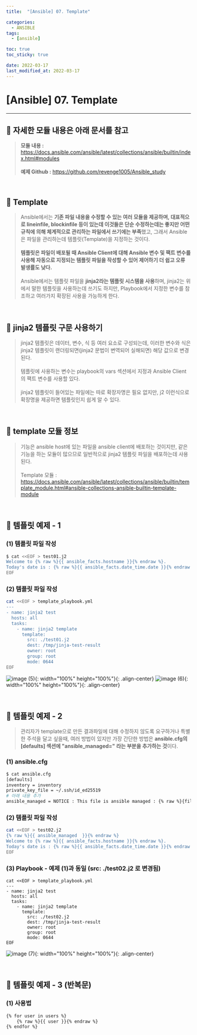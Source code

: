 ```yaml
---
title:  "[Ansible] 07. Template"

categories:
  - ANSIBLE
tags:
  - [ansible]

toc: true
toc_sticky: true

date: 2022-03-17
last_modified_at: 2022-03-17
---
```

# [Ansible] 07. Template
---

<style>
table {
    font-size: 12pt;
}
table th:first-of-type {
    width: 5%;
}
table th:nth-of-type(2) {
    width: 15%;
}
table th:nth-of-type(3) {
    width: 50%;
}
table th:nth-of-type(4) {
    width: 30%;
}
</style>

## 🔔 자세한 모듈 내용은 아래 문서를 참고

> **모듈 내용 :** <https://docs.ansible.com/ansible/latest/collections/ansible/builtin/index.html#modules><br><br>
**예제 Github :** <https://github.com/revenge1005/Ansible_study>


<br>

## 🔔 Template

> Ansible에서는 **기존 파일 내용을 수정할 수 있는 여러 모듈을 제공하며, 대표적으로 lineinfile, blockinfile 등이 있는데 이것들은 단순 수정하는데는 좋지만 어떤 규칙에 의해 체계적으로 관리하는 파일에서 쓰기에는 부족**했고, 그래서 Ansible은 파일을 관리하는데 템플릿(Template)을 지정하는 것이다.<br><br>
**템플릿은 파일이 배포될 때 Ansible Client에 대해 Ansible 변수 및 팩트 변수를 사용해 자동으로 지정되는 템플릿 파일을 작성할 수 있어 제어하기 더 쉽고 오류 발생률도 낮다.**<br><br>
Ansible에서는 템플릿 파일을 **jinja2라는 템플릿 시스템을 사용**하며, jinja2는 위에서 말한 템플릿을 사용하는데 쓰기도 하지만, Playbook에서 지정한 변수를 참조하고 여러가지 확장된 사용을 가능하게 한다.

<br>

## 🔔 jinja2 템플릿 구문 사용하기

> jinja2 템플릿은 데이터, 변수, 식 등 여러 요소로 구성되는데, 이러한 변수와 식은 jinja2 템플릿이 랜더링되면(jinja2 문법이 변역되어 실해되면) 해당 값으로 변경된다.<br><br>
템플릿에 사용하는 변수는 playbook의 vars 섹션에서 지정과 Ansible Client의 팩트 변수를 사용할 있다. <br><br>
jinja2 템플릿이 들어있는 파일에는 따로 확장자명은 필요 없지만, j2 이런식으로 확장명을 제공하면 템플릿인지 쉽게 알 수 있다.


<br>

## 🔔 template 모듈 정보

> 기능은 ansible host에 있는 파일을 ansible client에 배포하는 것이지만, 같은 기능을 하는 모듈이 많으므로 일반적으로 jinja2 템플릿 파일을 배포하는데 사용된다.<br><br>
Template 모듈 : <https://docs.ansible.com/ansible/latest/collections/ansible/builtin/template_module.html#ansible-collections-ansible-builtin-template-module>

<br>

## 📜 템플릿 예제 - 1 

### (1) 템플릿 파일 작성

```bash
$ cat <<EOF > test01.j2
Welcome to {% raw %}{{ ansible_facts.hostname }}{% endraw %}.
Today's date is : {% raw %}{{ ansible_facts.date_time.date }}{% endraw %}
EOF
```

### (2) 템플릿 파일 작성

```bash
cat <<EOF > template_playbook.yml
---
- name: jinja2 test
  hosts: all
  tasks:
    - name: jinja2 template
      template:
        src: ./test01.j2
        dest: /tmp/jinja-test-result
        owner: root
        group: root
        mode: 0644
EOF
```

![image (5)](https://user-images.githubusercontent.com/42735894/223420860-a7295d22-a10a-48c3-beec-e8db425ca63c.png){: width="100%" height="100%"}{: .align-center}
![image (6)](https://user-images.githubusercontent.com/42735894/223420857-d44b889e-c1b3-48d5-8230-8d0fe6c3e573.png){: width="100%" height="100%"}{: .align-center}

<br>

## 📜 템플릿 예제 - 2

> 관리자가 template으로 만든 결과파일에 대해 수정하지 않도록 요구하거나 특별한 주석을 달고 싶을때, 여러 방법이 있지만 가장 간단한 방법은 **ansible.cfg의 [defaults] 섹션에 "ansible_managed=" 라는 부분을 추가하는 것**이다.

### (1) ansible.cfg

```bash
$ cat ansible.cfg
[defaults]
inventory = inventory
private_key_file = ~/.ssh/id_ed25519
# 아래 내용 추가
ansible_managed = NOTICE : This file is ansible managed : {% raw %}{file}{% endraw %} modified on %Y-%m-d %H:%M:%S by {% raw %}{uid}{% endraw %} on {% raw %}{host}{% endraw %}
```

### (2) 템플릿 파일 작성

```bash
cat <<EOF > test02.j2
{% raw %}{{ ansible_managed  }}{% endraw %}
Welcome to {% raw %}{{ ansible_facts.hostname }}{% endraw %}.
Today's date is : {% raw %}{{ ansible_facts.date_time.date }}{% endraw %}
EOF
```

### (3) Playbook - 예제 (1)과 동일 (src: ./test02.j2 로 변경됨)

```
cat <<EOF > template_playbook.yml
---
- name: jinja2 test
  hosts: all
  tasks:
    - name: jinja2 template
      template:
        src: ./test02.j2
        dest: /tmp/jinja-test-result
        owner: root
        group: root
        mode: 0644
EOF
```

![image (7)](https://user-images.githubusercontent.com/42735894/223421885-08bb5d0b-0a5c-47be-9f68-74451d347004.png){: width="100%" height="100%"}{: .align-center}

<br>

## 📜 템플릿 예제 - 3 (반복문)

### (1) 사용법

```bash
{% for user in users %}
    {% raw %}{{ user }}{% endraw %}
{% endfor %}
```

